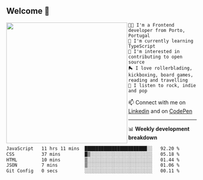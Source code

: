 ## Welcome 👋

<img align="left" src="https://github.com/saraiovieira/saraiovieira/assets/74243584/32f0e061-fcbb-45fe-8361-571943f17664" width="320"/>

```
👩‍💻 I'm a Frontend developer from Porto, Portugal
🌱 I'm currently learning TypeScript
🚩 I'm interested in contributing to open source
🛼 I love rollerblading, kickboxing, board games, reading and travelling
🎵 I listen to rock, indie and pop
```
📫 Connect with me on [Linkedin](https://www.linkedin.com/in/sara-vieira-frontend-developer/) and on [CodePen](https://codepen.io/saraiovieira)

-------

📊 **Weekly development breakdown**

<!--START_SECTION:waka-->

```txt
JavaScript   11 hrs 11 mins  ███████████████████████░░   92.20 %
CSS          37 mins         █▒░░░░░░░░░░░░░░░░░░░░░░░   05.18 %
HTML         10 mins         ▒░░░░░░░░░░░░░░░░░░░░░░░░   01.44 %
JSON         7 mins          ▒░░░░░░░░░░░░░░░░░░░░░░░░   01.06 %
Git Config   0 secs          ░░░░░░░░░░░░░░░░░░░░░░░░░   00.11 %
```

<!--END_SECTION:waka-->
